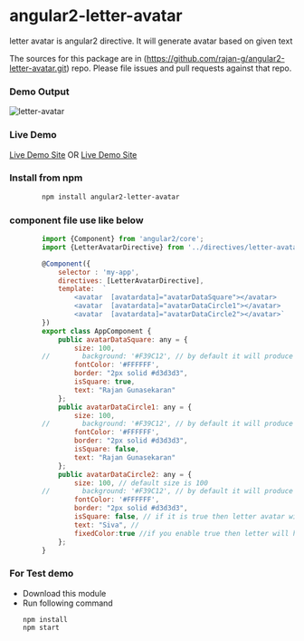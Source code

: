 # angular2-letter-avatar
letter avatar is angular2 directive. It will generate avatar based on given text

The sources for this package are in (https://github.com/rajan-g/angular2-letter-avatar.git) repo. Please file issues and pull requests against that repo.
### Demo Output
![letter-avatar](https://cloud.githubusercontent.com/assets/13415700/15478225/db7ba80c-2136-11e6-8fe6-0e58bfb54d50.png)

### Live Demo
[Live Demo Site](http://www.angular2modules.com/letter "Live Demo Site For Letter letter Avatar ")
OR
[Live Demo Site](http://www.angular2modules.com "Live Demo Site For Letter Recaptcha ")

### Install from npm
```sh
        npm install angular2-letter-avatar
```
### component file use like below
```javascript
        import {Component} from 'angular2/core';
        import {LetterAvatarDirective} from '../directives/letter-avatar.directive';

        @Component({
            selector : 'my-app',
            directives: [LetterAvatarDirective],
            template:  `
                <avatar  [avatardata]="avatarDataSquare"></avatar>
                <avatar  [avatardata]="avatarDataCircle1"></avatar>
                <avatar  [avatardata]="avatarDataCircle2"></avatar>`    
        })
        export class AppComponent {
            public avatarDataSquare: any = {
                size: 100,
        //        background: '#F39C12', // by default it will produce dynamic colors
                fontColor: '#FFFFFF',
                border: "2px solid #d3d3d3",
                isSquare: true,
                text: "Rajan Gunasekaran"
            };
            public avatarDataCircle1: any = {
                size: 100,
        //        background: '#F39C12', // by default it will produce dynamic colors
                fontColor: '#FFFFFF',
                border: "2px solid #d3d3d3",
                isSquare: false,
                text: "Rajan Gunasekaran"
            };
            public avatarDataCircle2: any = {
                size: 100, // default size is 100
        //        background: '#F39C12', // by default it will produce dynamic colors
                fontColor: '#FFFFFF',
                border: "2px solid #d3d3d3",
                isSquare: false, // if it is true then letter avatar will be in square defaule value is false
                text: "Siva", // 
                fixedColor:true //if you enable true then letter will have same color for ever default value is false
            };
        }

```

### For Test demo
 - Download this module
 - Run following command
    ```
    npm install
    npm start
    ```       

